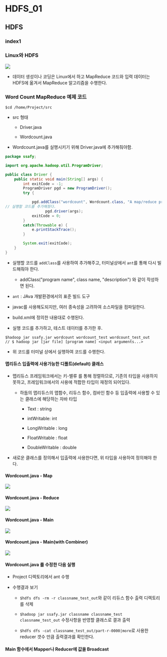 # HDFS_01

## HDFS

### index1

### Linux와 HDFS

![](C:\Users\161548\AppData\Roaming\marktext\images\2022-08-25-14-28-44-image.png)

- 데이터 생성이나 코딩은 Linux에서 하고 MapReduce 코드와 입력 데이터는 HDFS에 옮겨서 MapReduce 알고리즘을 수행한다.

### Word Count MapReduce 예제 코드

```
$cd /home/Project/src
```

- src 형태
  
  - Driver.java
  
  - Wordcount.java

- Wordcount.java를 실행시키기 위해 Driver.java에 추가해줘야함.

```java
package ssafy;

import org.apache.hadoop.util.ProgramDriver;

public class Driver {
    public static void main(String[] args) {
        int exitCode = -1;
        ProgramDriver pgd = new ProgramDriver();
        try {

            pgd.addClass("wordcount", Wordcount.class, "A map/reduce program that performs word cou                    nting.");
// 실행할 코드를 추가해줬다.
                  pgd.driver(args);
            exitCode = 0;
        }
        catch(Throwable e) {
            e.printStackTrace();
        }

        System.exit(exitCode);
    }
}
```

- 실행할 코드를 `addClass`를 사용하여 추가해주고, 터미널상에서 `ant`를 통해 다시 빌드해줘야 한다.
  
  - addClass("program name", class name, "description") 와 같이 작성하면 된다.

- `ant` : JAva 개발환경에서의 표준 빌드 도구

- javac를 사용해도되지만, 여러 종속성을 고려하여 소스파일을 컴파일한다.

- build.xml에 정의한 내용대로 수행된다.

- 실행 코드를 추가하고, 테스트 데이터를 추가한 후.

```
$hadoop jar ssafy.jar wordcount wordcount_test wordcount_test_out
// $ hadoop jar [jar file] [program name] <input arguments...>
```

- 위 코드를 터미널 상에서 실행하여 코드를 수행한다.

#### 맵리듀스 입출력에 사용가능한 디폴트(default) 클래스

- 맵리듀스 프레임워크에서는 키-밸류 를 통해 정렬하므로, 기존의 타입을 사용하지 못하고, 프레임워크에서의 사용에 적합한 타입이 재정의 되어있다.
  
  - 하둡의 맵리듀스의 맵함수, 리듀스 함수, 컴바인 함수 등 입출력에 사용할 수 있는 클래스에 해당하는 자바 타입
    
    - Text : string
    
    - intWritable: int
    
    - LongWritable : long
    
    - FloatWritable : float
    
    - DoubleWritable : double

- 새로운 클래스를 정의해서 입출력에 사용한다면, 위 타입을 사용하여 정의해야 한다.

#### Wordcount.java - Map

![](C:\Users\161548\AppData\Roaming\marktext\images\2022-08-25-15-10-55-image.png)

#### Wordcount.java - Reduce

![](C:\Users\161548\AppData\Roaming\marktext\images\2022-08-25-15-13-26-image.png)

#### Wordcount.java - Main

![](C:\Users\161548\AppData\Roaming\marktext\images\2022-08-25-15-16-57-image.png)

#### Wordcount.java - Main(with Combiner)

![](C:\Users\161548\AppData\Roaming\marktext\images\2022-08-25-15-21-00-image.png)

#### Wordcount.java 를 수정한 다음 실행

- Project 디렉토리에서 ant 수행

- 수행결과 보기
  
  - `$hdfs dfs -rm -r classname_test_out`와 같이 리듀스 함수 출력 디렉토리를 삭제
  
  - `$hadoop jar ssafy.jar classname classname_test classname_test_out` 수정사항을 반영할 클래스로 결과 출력
  
  - `$hdfs dfs -cat classname_test_out/part-r-0000|more`로 사용한 reducer 갯수 만큼 출력결과를 확인한다.

#### Main 함수에서 Mapper나 Reducer에 값을 Broadcast
